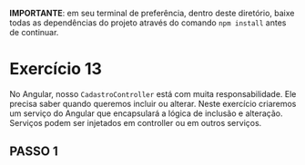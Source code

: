 **IMPORTANTE**: em seu terminal de preferência, dentro deste diretório, baixe todas as dependências do projeto através do comando `npm install` antes de continuar.

# Exercício 13

No Angular, nosso `CadastroController` está com muita responsabilidade. Ele precisa saber quando queremos incluir ou alterar. Neste exercício criaremos um serviço do Angular que encapsulará a lógica de inclusão e alteração. Serviços podem ser injetados em controller ou em outros serviços.

## PASSO 1